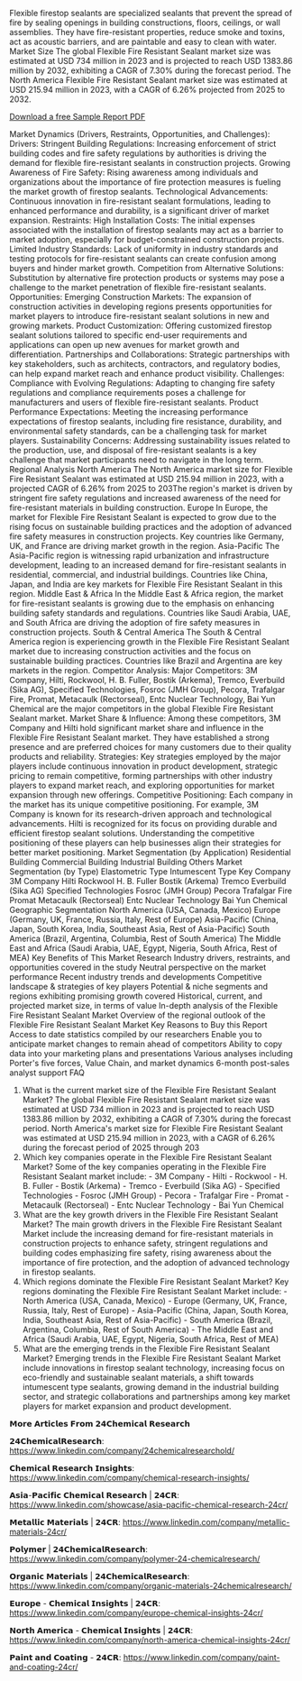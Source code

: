 Flexible firestop sealants are specialized sealants that prevent the spread of fire by sealing openings in building constructions, floors, ceilings, or wall assemblies. They have fire-resistant properties, reduce smoke and toxins, act as acoustic barriers, and are paintable and easy to clean with water.
Market Size
The global Flexible Fire Resistant Sealant market size was estimated at USD 734 million in 2023 and is projected to reach USD 1383.86 million by 2032, exhibiting a CAGR of 7.30% during the forecast period.
The North America Flexible Fire Resistant Sealant market size was estimated at USD 215.94 million in 2023, with a CAGR of 6.26% projected from 2025 to 2032.

[Download a free Sample Report PDF](https://www.24chemicalresearch.com/download-sample/289627/global-flexible-fire-resistant-sealant-forecast-market-2025-2032-358)

Market Dynamics (Drivers, Restraints, Opportunities, and Challenges):
Drivers:
Stringent Building Regulations: Increasing enforcement of strict building codes and fire safety regulations by authorities is driving the demand for flexible fire-resistant sealants in construction projects.
Growing Awareness of Fire Safety: Rising awareness among individuals and organizations about the importance of fire protection measures is fueling the market growth of firestop sealants.
Technological Advancements: Continuous innovation in fire-resistant sealant formulations, leading to enhanced performance and durability, is a significant driver of market expansion.
Restraints:
High Installation Costs: The initial expenses associated with the installation of firestop sealants may act as a barrier to market adoption, especially for budget-constrained construction projects.
Limited Industry Standards: Lack of uniformity in industry standards and testing protocols for fire-resistant sealants can create confusion among buyers and hinder market growth.
Competition from Alternative Solutions: Substitution by alternative fire protection products or systems may pose a challenge to the market penetration of flexible fire-resistant sealants.
Opportunities:
Emerging Construction Markets: The expansion of construction activities in developing regions presents opportunities for market players to introduce fire-resistant sealant solutions in new and growing markets.
Product Customization: Offering customized firestop sealant solutions tailored to specific end-user requirements and applications can open up new avenues for market growth and differentiation.
Partnerships and Collaborations: Strategic partnerships with key stakeholders, such as architects, contractors, and regulatory bodies, can help expand market reach and enhance product visibility.
Challenges:
Compliance with Evolving Regulations: Adapting to changing fire safety regulations and compliance requirements poses a challenge for manufacturers and users of flexible fire-resistant sealants.
Product Performance Expectations: Meeting the increasing performance expectations of firestop sealants, including fire resistance, durability, and environmental safety standards, can be a challenging task for market players.
Sustainability Concerns: Addressing sustainability issues related to the production, use, and disposal of fire-resistant sealants is a key challenge that market participants need to navigate in the long term.
Regional Analysis
North America
The North America market size for Flexible Fire Resistant Sealant was estimated at USD 215.94 million in 2023, with a projected CAGR of 6.26% from 2025 to 203The region's market is driven by stringent fire safety regulations and increased awareness of the need for fire-resistant materials in building construction.
Europe
In Europe, the market for Flexible Fire Resistant Sealant is expected to grow due to the rising focus on sustainable building practices and the adoption of advanced fire safety measures in construction projects. Key countries like Germany, UK, and France are driving market growth in the region.
Asia-Pacific
The Asia-Pacific region is witnessing rapid urbanization and infrastructure development, leading to an increased demand for fire-resistant sealants in residential, commercial, and industrial buildings. Countries like China, Japan, and India are key markets for Flexible Fire Resistant Sealant in this region.
Middle East & Africa
In the Middle East & Africa region, the market for fire-resistant sealants is growing due to the emphasis on enhancing building safety standards and regulations. Countries like Saudi Arabia, UAE, and South Africa are driving the adoption of fire safety measures in construction projects.
South & Central America
The South & Central America region is experiencing growth in the Flexible Fire Resistant Sealant market due to increasing construction activities and the focus on sustainable building practices. Countries like Brazil and Argentina are key markets in the region.
Competitor Analysis:
Major Competitors:
3M Company, Hilti, Rockwool, H. B. Fuller, Bostik (Arkema), Tremco, Everbuild (Sika AG), Specified Technologies, Fosroc (JMH Group), Pecora, Trafalgar Fire, Promat, Metacaulk (Rectorseal), Entc Nuclear Technology, Bai Yun Chemical are the major competitors in the global Flexible Fire Resistant Sealant market.
Market Share & Influence:
Among these competitors, 3M Company and Hilti hold significant market share and influence in the Flexible Fire Resistant Sealant market. They have established a strong presence and are preferred choices for many customers due to their quality products and reliability.
Strategies:
Key strategies employed by the major players include continuous innovation in product development, strategic pricing to remain competitive, forming partnerships with other industry players to expand market reach, and exploring opportunities for market expansion through new offerings.
Competitive Positioning:
Each company in the market has its unique competitive positioning. For example, 3M Company is known for its research-driven approach and technological advancements. Hilti is recognized for its focus on providing durable and efficient firestop sealant solutions. Understanding the competitive positioning of these players can help businesses align their strategies for better market positioning.
Market Segmentation (by Application)
Residential Building
Commercial Building
Industrial Building
Others
Market Segmentation (by Type)
Elastometric Type
Intumescent Type
Key Company
3M Company
Hilti
Rockwool
H. B. Fuller
Bostik (Arkema)
Tremco
Everbuild (Sika AG)
Specified Technologies
Fosroc (JMH Group)
Pecora
Trafalgar Fire
Promat
Metacaulk (Rectorseal)
Entc Nuclear Technology
Bai Yun Chemical
Geographic Segmentation
North America (USA, Canada, Mexico)
Europe (Germany, UK, France, Russia, Italy, Rest of Europe)
Asia-Pacific (China, Japan, South Korea, India, Southeast Asia, Rest of Asia-Pacific)
South America (Brazil, Argentina, Columbia, Rest of South America)
The Middle East and Africa (Saudi Arabia, UAE, Egypt, Nigeria, South Africa, Rest of MEA)
Key Benefits of This Market Research
Industry drivers, restraints, and opportunities covered in the study
Neutral perspective on the market performance
Recent industry trends and developments
Competitive landscape & strategies of key players
Potential & niche segments and regions exhibiting promising growth covered
Historical, current, and projected market size, in terms of value
In-depth analysis of the Flexible Fire Resistant Sealant Market
Overview of the regional outlook of the Flexible Fire Resistant Sealant Market
Key Reasons to Buy this Report
Access to date statistics compiled by our researchers
Enable you to anticipate market changes to remain ahead of competitors
Ability to copy data into your marketing plans and presentations
Various analyses including Porter's five forces, Value Chain, and market dynamics
6-month post-sales analyst support
FAQ 
01. What is the current market size of the Flexible Fire Resistant Sealant Market?
The global Flexible Fire Resistant Sealant market size was estimated at USD 734 million in 2023 and is projected to reach USD 1383.86 million by 2032, exhibiting a CAGR of 7.30% during the forecast period. North America's market size for Flexible Fire Resistant Sealant was estimated at USD 215.94 million in 2023, with a CAGR of 6.26% during the forecast period of 2025 through 203
02. Which key companies operate in the Flexible Fire Resistant Sealant Market?
Some of the key companies operating in the Flexible Fire Resistant Sealant market include: - 3M Company - Hilti - Rockwool - H. B. Fuller - Bostik (Arkema) - Tremco - Everbuild (Sika AG) - Specified Technologies - Fosroc (JMH Group) - Pecora - Trafalgar Fire - Promat - Metacaulk (Rectorseal) - Entc Nuclear Technology - Bai Yun Chemical
03. What are the key growth drivers in the Flexible Fire Resistant Sealant Market?
The main growth drivers in the Flexible Fire Resistant Sealant Market include the increasing demand for fire-resistant materials in construction projects to enhance safety, stringent regulations and building codes emphasizing fire safety, rising awareness about the importance of fire protection, and the adoption of advanced technology in firestop sealants.
04. Which regions dominate the Flexible Fire Resistant Sealant Market?
Key regions dominating the Flexible Fire Resistant Sealant Market include: - North America (USA, Canada, Mexico) - Europe (Germany, UK, France, Russia, Italy, Rest of Europe) - Asia-Pacific (China, Japan, South Korea, India, Southeast Asia, Rest of Asia-Pacific) - South America (Brazil, Argentina, Columbia, Rest of South America) - The Middle East and Africa (Saudi Arabia, UAE, Egypt, Nigeria, South Africa, Rest of MEA)
05. What are the emerging trends in the Flexible Fire Resistant Sealant Market?
Emerging trends in the Flexible Fire Resistant Sealant Market include innovations in firestop sealant technology, increasing focus on eco-friendly and sustainable sealant materials, a shift towards intumescent type sealants, growing demand in the industrial building sector, and strategic collaborations and partnerships among key market players for market expansion and product development.

𝗠𝗼𝗿𝗲 𝗔𝗿𝘁𝗶𝗰𝗹𝗲𝘀 𝗙𝗿𝗼𝗺 𝟮𝟰𝗖𝗵𝗲𝗺𝗶𝗰𝗮𝗹 𝗥𝗲𝘀𝗲𝗮𝗿𝗰𝗵

𝟮𝟰𝗖𝗵𝗲𝗺𝗶𝗰𝗮𝗹𝗥𝗲𝘀𝗲𝗮𝗿𝗰𝗵: https://www.linkedin.com/company/24chemicalresearchold/

𝗖𝗵𝗲𝗺𝗶𝗰𝗮𝗹 𝗥𝗲𝘀𝗲𝗮𝗿𝗰𝗵 𝗜𝗻𝘀𝗶𝗴𝗵𝘁𝘀: https://www.linkedin.com/company/chemical-research-insights/

𝗔𝘀𝗶𝗮-𝗣𝗮𝗰𝗶𝗳𝗶𝗰 𝗖𝗵𝗲𝗺𝗶𝗰𝗮𝗹 𝗥𝗲𝘀𝗲𝗮𝗿𝗰𝗵 | 𝟮𝟰𝗖𝗥: https://www.linkedin.com/showcase/asia-pacific-chemical-research-24cr/

𝗠𝗲𝘁𝗮𝗹𝗹𝗶𝗰 𝗠𝗮𝘁𝗲𝗿𝗶𝗮𝗹𝘀 | 𝟮𝟰𝗖𝗥: https://www.linkedin.com/company/metallic-materials-24cr/

𝗣𝗼𝗹𝘆𝗺𝗲𝗿 | 𝟮𝟰𝗖𝗵𝗲𝗺𝗶𝗰𝗮𝗹𝗥𝗲𝘀𝗲𝗮𝗿𝗰𝗵: https://www.linkedin.com/company/polymer-24-chemicalresearch/

𝗢𝗿𝗴𝗮𝗻𝗶𝗰 𝗠𝗮𝘁𝗲𝗿𝗶𝗮𝗹𝘀 | 𝟮𝟰𝗖𝗵𝗲𝗺𝗶𝗰𝗮𝗹𝗥𝗲𝘀𝗲𝗮𝗿𝗰𝗵: https://www.linkedin.com/company/organic-materials-24chemicalresearch/

𝗘𝘂𝗿𝗼𝗽𝗲 - 𝗖𝗵𝗲𝗺𝗶𝗰𝗮𝗹 𝗜𝗻𝘀𝗶𝗴𝗵𝘁𝘀 | 𝟮𝟰𝗖𝗥: https://www.linkedin.com/company/europe-chemical-insights-24cr/

𝗡𝗼𝗿𝘁𝗵 𝗔𝗺𝗲𝗿𝗶𝗰𝗮 - 𝗖𝗵𝗲𝗺𝗶𝗰𝗮𝗹 𝗜𝗻𝘀𝗶𝗴𝗵𝘁𝘀 | 𝟮𝟰𝗖𝗥: https://www.linkedin.com/company/north-america-chemical-insights-24cr/

𝗣𝗮𝗶𝗻𝘁 𝗮𝗻𝗱 𝗖𝗼𝗮𝘁𝗶𝗻𝗴 - 𝟮𝟰𝗖𝗥: https://www.linkedin.com/company/paint-and-coating-24cr/
